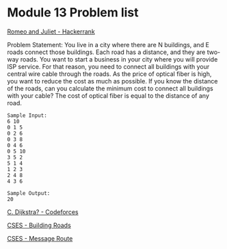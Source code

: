 # Module 13 Problem list

[Romeo and Juliet - Hackerrank](https://www.hackerrank.com/contests/phitron-monthly-programming-contest-a-batch-04-a-feb-2024/challenges/romeo-and-juliet-2)

Problem Statement:
You live in a city where there are N buildings, and E roads connect those buildings. Each road has a distance, and they are two-way roads. You want to start a business in your city where you will provide ISP service. For that reason, you need to connect all buildings with your central wire cable through the roads. As the price of optical fiber is high, you want to reduce the cost as much as possible. If you know the distance of the roads, can you calculate the minimum cost to connect all buildings with your cable? The cost of optical fiber is equal to the distance of any road.

```
Sample Input:
6 10
0 1 5
0 2 6
0 3 8
0 4 6
0 5 10
3 5 2
5 1 4
1 2 3
2 4 8
4 3 6
```

```
Sample Output:
20
```

[C. Dijkstra? - Codeforces](https://codeforces.com/problemset/problem/20/C)

[CSES - Building Roads](https://cses.fi/problemset/task/1666/)

[CSES - Message Route](https://cses.fi/problemset/task/1667/)
